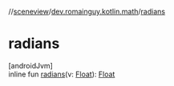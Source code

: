 //[sceneview](../../index.md)/[dev.romainguy.kotlin.math](index.md)/[radians](radians.md)

# radians

[androidJvm]\
inline fun [radians](radians.md)(v: [Float](https://kotlinlang.org/api/latest/jvm/stdlib/kotlin/-float/index.html)): [Float](https://kotlinlang.org/api/latest/jvm/stdlib/kotlin/-float/index.html)
